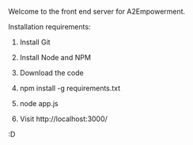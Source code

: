 Welcome to the front end server for A2Empowerment.

Installation requirements:

1. Install Git

2. Install Node and NPM

3. Download the code

4. npm install -g requirements.txt

5. node app.js

6. Visit http://localhost:3000/

:D
